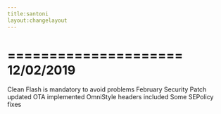 ```yaml
---
title:santoni
layout:changelayout
---
```


=====================
    12/02/2019
=====================
Clean Flash is mandatory to avoid problems
February Security Patch updated
OTA implemented
OmniStyle headers included
Some SEPolicy fixes

